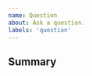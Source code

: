 ```yaml
---
name: Question
about: Ask a question.
labels: 'question'
---
```


## Summary

<!-- What do you need help with? -->

<!---
❗️❗️ Also, please consider donating ❗️❗️


 -->
